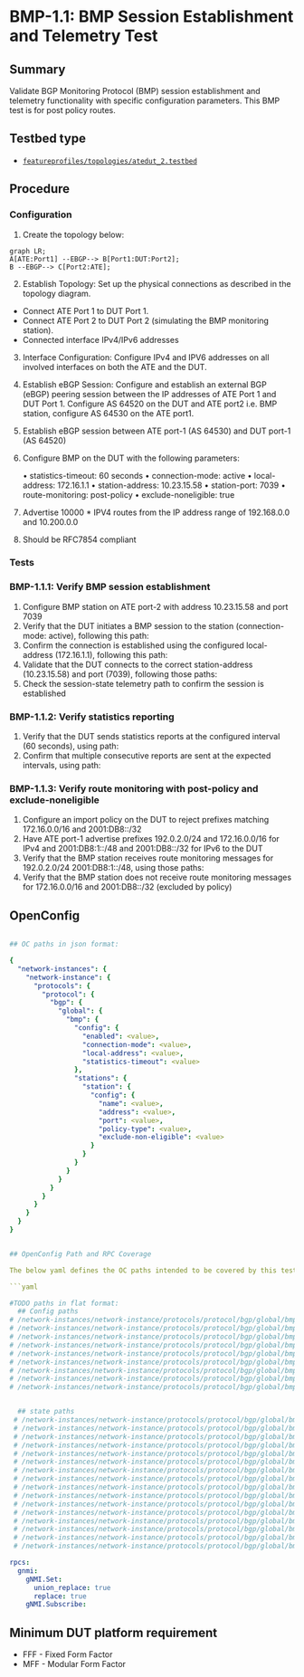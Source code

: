 # BMP-1.1: BMP Session Establishment and Telemetry Test

## Summary

Validate BGP Monitoring Protocol (BMP) session establishment and telemetry functionality with specific configuration parameters.
This BMP test is for post policy routes.

## Testbed type

*  [`featureprofiles/topologies/atedut_2.testbed`](https://github.com/openconfig/featureprofiles/blob/main/topologies/atedut_2.testbed)

## Procedure 

### Configuration

1)  Create the topology below:


```mermaid
graph LR; 
A[ATE:Port1] --EBGP--> B[Port1:DUT:Port2];
B --EBGP--> C[Port2:ATE];
```


2)   Establish Topology: Set up the physical connections as described in the topology diagram.

*   Connect ATE Port 1 to DUT Port 1.
*   Connect ATE Port 2 to DUT Port 2 (simulating the BMP monitoring station).
*   Connected interface IPv4/IPv6 addresses

3) Interface Configuration: Configure IPv4 and IPV6 addresses on all involved interfaces on both the ATE and the DUT.

4) Establish eBGP Session: Configure and establish an external BGP (eBGP) peering session between the IP addresses of ATE Port 1 and DUT Port 1. Configure AS 64520 on the DUT and ATE port2 i.e. BMP station, configure AS 64530 on the ATE port1.
5) Establish eBGP session between ATE port-1 (AS 64530) and DUT port-1 (AS 64520)
6) Configure BMP on the DUT with the following parameters:

    • statistics-timeout: 60 seconds
    • connection-mode: active
    • local-address: 172.16.1.1
    • station-address: 10.23.15.58
    • station-port: 7039
    • route-monitoring: post-policy
    • exclude-noneligible: true

7) Advertise 10000 * IPV4 routes from the IP address range of 192.168.0.0 and 10.200.0.0
8) Should be RFC7854 compliant


### Tests

### BMP-1.1.1: Verify BMP session establishment

1)  Configure BMP station on ATE port-2 with address 10.23.15.58 and port 7039
2)  Verify that the DUT initiates a BMP session to the station (connection-mode: active), following this path:
3)  Confirm the connection is established using the configured local-address (172.16.1.1), following this path:
4)  Validate that the DUT connects to the correct station-address (10.23.15.58) and port (7039), following those paths:
5)  Check the session-state telemetry path to confirm the session is established


### BMP-1.1.2: Verify statistics reporting

1)  Verify that the DUT sends statistics reports at the configured interval (60 seconds), using path:
2)  Confirm that multiple consecutive reports are sent at the expected intervals, using path:

### BMP-1.1.3: Verify route monitoring with post-policy and exclude-noneligible

1)  Configure an import policy on the DUT to reject prefixes matching 172.16.0.0/16 and 2001:DB8::/32
2)  Have ATE port-1 advertise prefixes 192.0.2.0/24 and 172.16.0.0/16 for IPv4 and 2001:DB8:1::/48 and 2001:DB8::/32 for IPv6 to the DUT
3)  Verify that the BMP station receives route monitoring messages for 192.0.2.0/24  2001:DB8:1::/48, using those paths:
4)  Verify that the BMP station does not receive route monitoring messages for 172.16.0.0/16 and 2001:DB8::/32 (excluded by policy)

## OpenConfig  

```yaml

## OC paths in json format:

{
  "network-instances": {
    "network-instance": {
      "protocols": {
        "protocol": {
          "bgp": {
            "global": {
              "bmp": {
                "config": {
                  "enabled": <value>,
                  "connection-mode": <value>,
                  "local-address": <value>,
                  "statistics-timeout": <value>
                },
                "stations": {
                  "station": {
                    "config": {
                      "name": <value>,
                      "address": <value>,
                      "port": <value>,
                      "policy-type": <value>,
                      "exclude-non-eligible": <value>
                    }
                  }
                }
              }
            }
          }
        }
      }
    }
  }
}


## OpenConfig Path and RPC Coverage

The below yaml defines the OC paths intended to be covered by this test.

```yaml

#TODO paths in flat format:
  ## Config paths
# /network-instances/network-instance/protocols/protocol/bgp/global/bmp/config/enabled:
# /network-instances/network-instance/protocols/protocol/bgp/global/bmp/config/connection-mode:
# /network-instances/network-instance/protocols/protocol/bgp/global/bmp/config/local-address:
# /network-instances/network-instance/protocols/protocol/bgp/global/bmp/config/statistics-timeout:
# /network-instances/network-instance/protocols/protocol/bgp/global/bmp/stations/station/config/name:
# /network-instances/network-instance/protocols/protocol/bgp/global/bmp/stations/station/config/address:
# /network-instances/network-instance/protocols/protocol/bgp/global/bmp/stations/station/config/port:
# /network-instances/network-instance/protocols/protocol/bgp/global/bmp/stations/station/config/policy-type:
# /network-instances/network-instance/protocols/protocol/bgp/global/bmp/stations/station/config/exclude-non-eligible:


  ## state paths
 # /network-instances/network-instance/protocols/protocol/bgp/global/bmp/state/enabled:
 # /network-instances/network-instance/protocols/protocol/bgp/global/bmp/state/connection-mode:
 # /network-instances/network-instance/protocols/protocol/bgp/global/bmp/state/local-address:
 # /network-instances/network-instance/protocols/protocol/bgp/global/bmp/state/statistics-timeout:
 # /network-instances/network-instance/protocols/protocol/bgp/global/bmp/state/idle-time:
 # /network-instances/network-instance/protocols/protocol/bgp/global/bmp/state/probe-count:
 # /network-instances/network-instance/protocols/protocol/bgp/global/bmp/state/probe-interval:
 # /network-instances/network-instance/protocols/protocol/bgp/global/bmp/stations/station/state/address:
 # /network-instances/network-instance/protocols/protocol/bgp/global/bmp/stations/station/state/port:
 # /network-instances/network-instance/protocols/protocol/bgp/global/bmp/stations/station/state/connection-status:
 # /network-instances/network-instance/protocols/protocol/bgp/global/bmp/stations/station/state/uptime:
 # /network-instances/network-instance/protocols/protocol/bgp/global/bmp/stations/station/state/flap-count:
 # /network-instances/network-instance/protocols/protocol/bgp/global/bmp/stations/station/state/policy-type:
 # /network-instances/network-instance/protocols/protocol/bgp/global/bmp/stations/station/state/exclude-non-eligible:
 # /network-instances/network-instance/protocols/protocol/bgp/global/bmp/stations/station/state/message-counters/total:
 # /network-instances/network-instance/protocols/protocol/bgp/global/bmp/stations/station/state/message-counters/statistics:

rpcs:
  gnmi:
    gNMI.Set:
      union_replace: true
      replace: true
    gNMI.Subscribe:
```

## Minimum DUT platform requirement

*   FFF - Fixed Form Factor
*   MFF - Modular Form Factor
